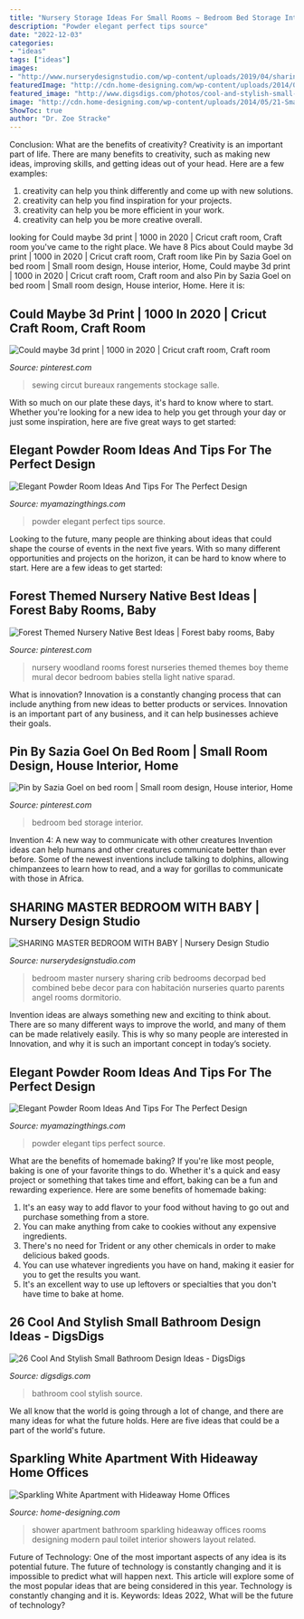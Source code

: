 ```yaml
---
title: "Nursery Storage Ideas For Small Rooms ~ Bedroom Bed Storage Interior"
description: "Powder elegant perfect tips source"
date: "2022-12-03"
categories:
- "ideas"
tags: ["ideas"]
images:
- "http://www.nurserydesignstudio.com/wp-content/uploads/2019/04/sharing-master-bedroom-with-baby-7.jpg"
featuredImage: "http://cdn.home-designing.com/wp-content/uploads/2014/05/21-Small-shower-room-600x800.jpg"
featured_image: "http://www.digsdigs.com/photos/cool-and-stylish-small-bathroom-design-ideas-20-554x828.jpg"
image: "http://cdn.home-designing.com/wp-content/uploads/2014/05/21-Small-shower-room-600x800.jpg"
ShowToc: true
author: "Dr. Zoe Stracke"
---
```



Conclusion: What are the benefits of creativity?
Creativity is an important part of life. There are many benefits to creativity, such as making new ideas, improving skills, and getting ideas out of your head. Here are a few examples: 
1. creativity can help you think differently and come up with new solutions.
2. creativity can help you find inspiration for your projects.
3. creativity can help you be more efficient in your work.
4. creativity can help you be more creative overall.

	

		
looking for Could maybe 3d print | 1000 in 2020 | Cricut craft room, Craft room you've came to the right place. We have 8 Pics about Could maybe 3d print | 1000 in 2020 | Cricut craft room, Craft room like Pin by Sazia Goel on bed room | Small room design, House interior, Home, Could maybe 3d print | 1000 in 2020 | Cricut craft room, Craft room and also Pin by Sazia Goel on bed room | Small room design, House interior, Home. Here it is:
		
    
## Could Maybe 3d Print | 1000 In 2020 | Cricut Craft Room, Craft Room

<img loading=lazy src="https://i.pinimg.com/736x/b2/86/55/b286552efbfa6f5a8fb83fdee4612859.jpg" onerror="this.onerror=null;this.src='https://tse2.mm.bing.net/th?id=OIP.wR1jwYyP12cSqj3XJTC5oAHaJ9&amp;pid=15.1';" alt="Could maybe 3d print | 1000 in 2020 | Cricut craft room, Craft room">

_Source: pinterest.com_

>sewing circut bureaux rangements stockage salle. 

	

With so much on our plate these days, it's hard to know where to start. Whether you're looking for a new idea to help you get through your day or just some inspiration, here are five great ways to get started: 

    
## Elegant Powder Room Ideas And Tips For The Perfect Design

<img loading=lazy src="http://myamazingthings.com/wp-content/uploads/2017/10/powder-room-3-.jpg" onerror="this.onerror=null;this.src='https://tse1.mm.bing.net/th?id=OIP.GeoB7LDJx8mRkSKZQQefpAHaLH&amp;pid=15.1';" alt="Elegant Powder Room Ideas And Tips For The Perfect Design">

_Source: myamazingthings.com_

>powder elegant perfect tips source. 

	

Looking to the future, many people are thinking about ideas that could shape the course of events in the next five years. With so many different opportunities and projects on the horizon, it can be hard to know where to start. Here are a few ideas to get started: 

    
## Forest Themed Nursery Native Best Ideas | Forest Baby Rooms, Baby

<img loading=lazy src="https://i.pinimg.com/736x/ab/ae/c2/abaec202596ad5a6e90111ab3c427ea5.jpg" onerror="this.onerror=null;this.src='https://tse1.mm.bing.net/th?id=OIP.W99FrTEKc7r_Yk3Url3dpgHaJ3&amp;pid=15.1';" alt="Forest Themed Nursery Native Best Ideas | Forest baby rooms, Baby">

_Source: pinterest.com_

>nursery woodland rooms forest nurseries themed themes boy theme mural decor bedroom babies stella light native sparad. 

	

What is innovation?
Innovation is a constantly changing process that can include anything from new ideas to better products or services. Innovation is an important part of any business, and it can help businesses achieve their goals.

    
## Pin By Sazia Goel On Bed Room | Small Room Design, House Interior, Home

<img loading=lazy src="https://i.pinimg.com/736x/ea/a8/66/eaa866bd94034f383154e1168022c527--platform-bed-storage-platform-bedroom.jpg" onerror="this.onerror=null;this.src='https://tse1.mm.bing.net/th?id=OIP.WutVGnNiIiMHf-VwoPMXTgHaLH&amp;pid=15.1';" alt="Pin by Sazia Goel on bed room | Small room design, House interior, Home">

_Source: pinterest.com_

>bedroom bed storage interior. 

	

Invention 4: A new way to communicate with other creatures
Invention ideas can help humans and other creatures communicate better than ever before. Some of the newest inventions include talking to dolphins, allowing chimpanzees to learn how to read, and a way for gorillas to communicate with those in Africa.

    
## SHARING MASTER BEDROOM WITH BABY | Nursery Design Studio

<img loading=lazy src="http://www.nurserydesignstudio.com/wp-content/uploads/2019/04/sharing-master-bedroom-with-baby-7.jpg" onerror="this.onerror=null;this.src='https://tse2.mm.bing.net/th?id=OIP.QB2a5lAzegpe6IxrkGlH9gHaKH&amp;pid=15.1';" alt="SHARING MASTER BEDROOM WITH BABY | Nursery Design Studio">

_Source: nurserydesignstudio.com_

>bedroom master nursery sharing crib bedrooms decorpad bed combined bebe decor para con habitación nurseries quarto parents angel rooms dormitorio. 

	

Invention ideas are always something new and exciting to think about. There are so many different ways to improve the world, and many of them can be made relatively easily. This is why so many people are interested in Innovation, and why it is such an important concept in today’s society.

    
## Elegant Powder Room Ideas And Tips For The Perfect Design

<img loading=lazy src="http://myamazingthings.com/wp-content/uploads/2017/10/powder-room-4-.jpg" onerror="this.onerror=null;this.src='https://tse4.mm.bing.net/th?id=OIP.yOM_Vs3KcPUP8p7VFxcXLAHaLG&amp;pid=15.1';" alt="Elegant Powder Room Ideas And Tips For The Perfect Design">

_Source: myamazingthings.com_

>powder elegant tips perfect source. 

	

What are the benefits of homemade baking?
If you're like most people, baking is one of your favorite things to do. Whether it's a quick and easy project or something that takes time and effort, baking can be a fun and rewarding experience. Here are some benefits of homemade baking: 
1) It's an easy way to add flavor to your food without having to go out and purchase something from a store. 
2) You can make anything from cake to cookies without any expensive ingredients. 
3) There's no need for Trident or any other chemicals in order to make delicious baked goods. 
4) You can use whatever ingredients you have on hand, making it easier for you to get the results you want. 
5) It's an excellent way to use up leftovers or specialties that you don't have time to bake at home.

    
## 26 Cool And Stylish Small Bathroom Design Ideas - DigsDigs

<img loading=lazy src="http://www.digsdigs.com/photos/cool-and-stylish-small-bathroom-design-ideas-20-554x828.jpg" onerror="this.onerror=null;this.src='https://tse4.mm.bing.net/th?id=OIP.cGhVTn5mZTJTT7ryVT9TQAHaLE&amp;pid=15.1';" alt="26 Cool And Stylish Small Bathroom Design Ideas - DigsDigs">

_Source: digsdigs.com_

>bathroom cool stylish source. 

	

We all know that the world is going through a lot of change, and there are many ideas for what the future holds. Here are five ideas that could be a part of the world's future.

    
## Sparkling White Apartment With Hideaway Home Offices

<img loading=lazy src="http://cdn.home-designing.com/wp-content/uploads/2014/05/21-Small-shower-room-600x800.jpg" onerror="this.onerror=null;this.src='https://tse1.mm.bing.net/th?id=OIP._5_i91Z23cEyH-UMJSr0bwHaJ4&amp;pid=15.1';" alt="Sparkling White Apartment with Hideaway Home Offices">

_Source: home-designing.com_

>shower apartment bathroom sparkling hideaway offices rooms designing modern paul toilet interior showers layout related. 

	

Future of Technology: One of the most important aspects of any idea is its potential future. The future of technology is constantly changing and it is impossible to predict what will happen next. This article will explore some of the most popular ideas that are being considered in this year.
Technology is constantly changing and it is. Keywords: Ideas 2022, What will be the future of technology?

